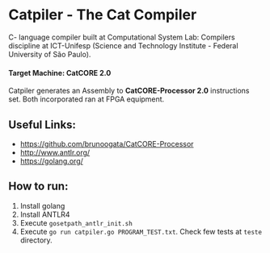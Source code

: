# Catpiler - The Cat Compiler
C- language compiler built at Computational System Lab: Compilers discipline at ICT-Unifesp (Science and Technology Institute - Federal University of São Paulo).

#### Target Machine: CatCORE 2.0
Catpiler generates an Assembly to **CatCORE-Processor 2.0** instructions set. Both incorporated ran at FPGA equipment.

## Useful Links:
* https://github.com/brunoogata/CatCORE-Processor
* http://www.antlr.org/
* https://golang.org/

## How to run:
1. Install golang
2. Install ANTLR4
3. Execute ```gosetpath_antlr_init.sh```
4. Execute ```go run catpiler.go PROGRAM_TEST.txt```. Check few tests at ```teste``` directory.
